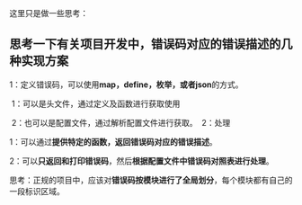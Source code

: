 这里只是做一些思考：

## 思考一下有关项目开发中，错误码对应的错误描述的几种实现方案

​	1：定义错误码，可以使用**map，define，枚举，或者json**的方式。

​				1：可以是头文件，通过定义及函数进行获取使用

​				2：也可以是配置文件，通过解析配置文件进行获取。
​			2：处理

​				1：可以通过**提供特定的函数，返回错误码对应的错误描述**。

​				2：可以**只返回和打印错误码**，然后**根据配置文件中错误码对照表进行处理**。

思考：正规的项目中，应该对**错误码按模块进行了全局划分**，每个模块都有自己的一段标识区域。

